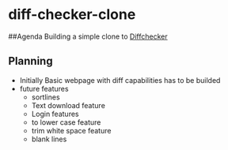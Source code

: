 # diff-checker-clone

##Agenda
Building a simple clone to [Diffchecker](https://www.diffchecker.com/)

## Planning
- Initially Basic webpage with diff capabilities has to be builded
- future features
  - sortlines
  - Text download feature
  - Login features
  - to lower case feature
  - trim white space feature
  - blank lines
